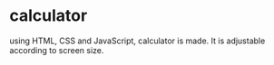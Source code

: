 # calculator

using HTML, CSS and JavaScript, calculator is made.
It is adjustable according to screen size.
